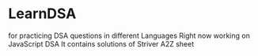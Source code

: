 # LearnDSA
for practicing DSA questions in different Languages
Right now working on JavaScript DSA
It contains solutions of Striver A2Z sheet
